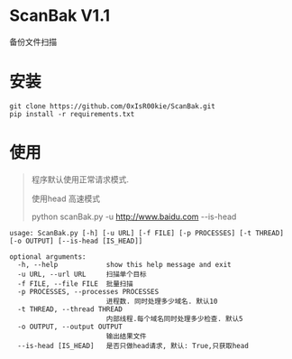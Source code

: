 # ScanBak V1.1
备份文件扫描

# 安装
```
git clone https://github.com/0xIsR00kie/ScanBak.git
pip install -r requirements.txt
```

# 使用
> 程序默认使用正常请求模式. 
> 
> 使用head 高速模式
> 
> python scanBak.py -u http://www.baidu.com --is-head
```
usage: ScanBak.py [-h] [-u URL] [-f FILE] [-p PROCESSES] [-t THREAD] [-o OUTPUT] [--is-head [IS_HEAD]]

optional arguments:
  -h, --help            show this help message and exit
  -u URL, --url URL     扫描单个目标
  -f FILE, --file FILE  批量扫描
  -p PROCESSES, --processes PROCESSES
                        进程数. 同时处理多少域名. 默认10
  -t THREAD, --thread THREAD
                        内部线程.每个域名同时处理多少检查. 默认5
  -o OUTPUT, --output OUTPUT
                        输出结果文件
  --is-head [IS_HEAD]   是否只做head请求, 默认: True,只获取head

```